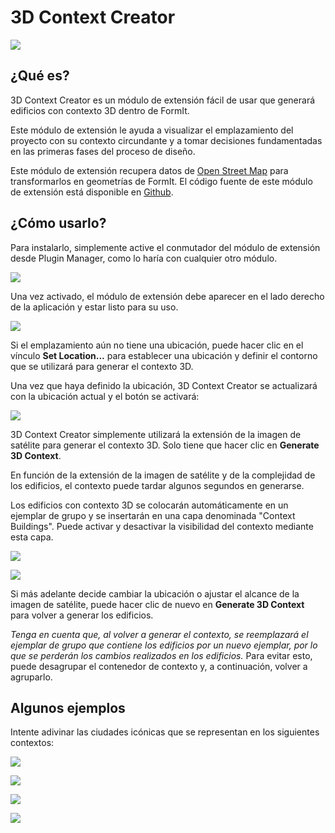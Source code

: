 # 3D Context Creator

![](<../../.gitbook/assets/3D Context Creator_new.gif>)

## ¿Qué es?

3D Context Creator es un módulo de extensión fácil de usar que generará edificios con contexto 3D dentro de FormIt. 

Este módulo de extensión le ayuda a visualizar el emplazamiento del proyecto con su contexto circundante y a tomar decisiones fundamentadas en las primeras fases del proceso de diseño.

Este módulo de extensión recupera datos de [Open Street Map](https://www.openstreetmap.org/about) para transformarlos en geometrías de FormIt. El código fuente de este módulo de extensión está disponible en [Github](https://github.com/matterlab-co/FormIt-Context-Plugin).

## ¿Cómo usarlo?

Para instalarlo, simplemente active el conmutador del módulo de extensión desde Plugin Manager, como lo haría con cualquier otro módulo.

![](../../.gitbook/assets/contextcreator3.png)

Una vez activado, el módulo de extensión debe aparecer en el lado derecho de la aplicación y estar listo para su uso.

![](<../../.gitbook/assets/3D Context Creator new_no location (1).png>)

Si el emplazamiento aún no tiene una ubicación, puede hacer clic en el vínculo **Set Location...** para establecer una ubicación y definir el contorno que se utilizará para generar el contexto 3D.

Una vez que haya definido la ubicación, 3D Context Creator se actualizará con la ubicación actual y el botón se activará:

![](<../../.gitbook/assets/3D Context Creator new_with location.png>)

3D Context Creator simplemente utilizará la extensión de la imagen de satélite para generar el contexto 3D. Solo tiene que hacer clic en **Generate 3D Context**.

En función de la extensión de la imagen de satélite y de la complejidad de los edificios, el contexto puede tardar algunos segundos en generarse.

Los edificios con contexto 3D se colocarán automáticamente en un ejemplar de grupo y se insertarán en una capa denominada "Context Buildings". Puede activar y desactivar la visibilidad del contexto mediante esta capa.

![](<../../.gitbook/assets/3D Context Creator_layers.png>)

![](<../../.gitbook/assets/3D Context Creator_NYC.png>)

Si más adelante decide cambiar la ubicación o ajustar el alcance de la imagen de satélite, puede hacer clic de nuevo en **Generate 3D Context** para volver a generar los edificios. 

_Tenga en cuenta que, al volver a generar el contexto, se reemplazará el ejemplar de grupo que contiene los edificios por un nuevo ejemplar, por lo que se perderán los cambios realizados en los edificios._ Para evitar esto, puede desagrupar el contenedor de contexto y, a continuación, volver a agruparlo.

## **Algunos ejemplos**

Intente adivinar las ciudades icónicas que se representan en los siguientes contextos:

![](<../../.gitbook/assets/image (2) (1).png>)

![](<../../.gitbook/assets/image (34).png>)

![](<../../.gitbook/assets/image (13) (1) (1).png>)

![](<../../.gitbook/assets/image (59).png>)
